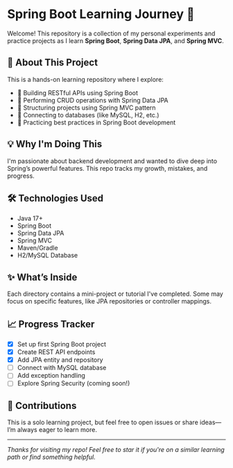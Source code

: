 # Spring Boot Learning Journey 🚀

Welcome! This repository is a collection of my personal experiments and practice projects as I learn **Spring Boot**, **Spring Data JPA**, and **Spring MVC**.

## 📘 About This Project

This is a hands-on learning repository where I explore:
- 🔹 Building RESTful APIs using Spring Boot
- 🔹 Performing CRUD operations with Spring Data JPA
- 🔹 Structuring projects using Spring MVC pattern
- 🔹 Connecting to databases (like MySQL, H2, etc.)
- 🔹 Practicing best practices in Spring Boot development

## 💡 Why I'm Doing This

I'm passionate about backend development and wanted to dive deep into Spring’s powerful features. This repo tracks my growth, mistakes, and progress.

## 🛠️ Technologies Used

- Java 17+
- Spring Boot
- Spring Data JPA
- Spring MVC
- Maven/Gradle
- H2/MySQL Database

## ✨ What’s Inside

Each directory contains a mini-project or tutorial I've completed. Some may focus on specific features, like JPA repositories or controller mappings.

## 📈 Progress Tracker

- [x] Set up first Spring Boot project
- [x] Create REST API endpoints
- [x] Add JPA entity and repository
- [ ] Connect with MySQL database
- [ ] Add exception handling
- [ ] Explore Spring Security (coming soon!)

## 🤝 Contributions

This is a solo learning project, but feel free to open issues or share ideas—I’m always eager to learn more.

---

*Thanks for visiting my repo! Feel free to star it if you're on a similar learning path or find something helpful.*
